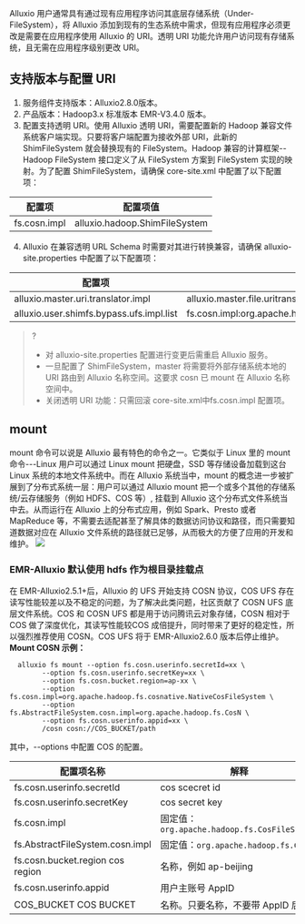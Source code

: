 Alluxio 用户通常具有通过现有应用程序访问其底层存储系统（Under-FileSystem），将 Alluxio 添加到现有的生态系统中需求，但现有应用程序必须更改是需要在应用程序使用 Alluxio 的 URI。透明 URI 功能允许用户访问现有存储系统，且无需在应用程序级别更改 URI。

## 支持版本与配置 URI  
1. 服务组件支持版本：Alluxio2.8.0版本。
2. 产品版本：Hadoop3.x 标准版本 EMR-V3.4.0 版本。
3. 配置支持透明 URI。使用 Alluxio 透明 URI，需要配置新的 Hadoop 兼容文件系统客户端实现。只要将客户端配置为接收外部 URI，此新的 ShimFileSystem 就会替换现有的 FileSystem。Hadoop 兼容的计算框架--Hadoop FileSystem 接口定义了从 FileSystem 方案到 FileSystem 实现的映射。为了配置 ShimFileSystem，请确保 core-site.xml 中配置了以下配置项：

| 配置项                          | 配置项值                                  |
| ------------------------------- | ----------------------------------------- |
| fs.cosn.impl                 | alluxio.hadoop.ShimFileSystem         |

4. Alluxio 在兼容透明 URL Schema 时需要对其进行转换兼容，请确保 alluxio-site.properties 中配置了以下配置项：

| 配置项                          | 配置项值                                  |
| ------------------------------- | ----------------------------------------- |
| alluxio.master.uri.translator.impl            | alluxio.master.file.uritranslator.AutoMountUriTranslator      |
| alluxio.user.shimfs.bypass.ufs.impl.list	| fs.cosn.impl:org.apache.hadoop.fs.cosnative.NativeCosFileSystem| 


>?
>- 对 alluxio-site.properties 配置进行变更后需重启 Alluxio 服务。
>- 一旦配置了 ShimFileSystem，master 将需要将外部存储系统本地的 URI 路由到 Alluxio 名称空间。这要求 cosn 已 mount 在 Alluxio 名称空间中。
>- 关闭透明 URI 功能：只需回滚 core-site.xml中fs.cosn.impl 配置项。

## mount
mount 命令可以说是 Alluxio 最有特色的命令之一。它类似于 Linux 里的 mount 命令---Linux 用户可以通过 Linux mount 把硬盘，SSD 等存储设备加载到这台 Linux 系统的本地文件系统中。而在 Alluxio 系统当中，mount 的概念进一步被扩展到了分布式系统一层：用户可以通过 Alluxio mount 把一个或多个其他的存储系统/云存储服务（例如 HDFS、COS 等）, 挂载到 Alluxio 这个分布式文件系统当中去。从而运行在 Alluxio 上的分布式应用，例如 Spark、Presto 或者 MapReduce 等，不需要去适配甚至了解具体的数据访问协议和路径，而只需要知道数据对应在 Alluxio 文件系统的路径就已足够，从而极大的方便了应用的开发和维护。
![](https://main.qcloudimg.com/raw/b5d3e96ce6c17866480a36e231c52517.png)

### EMR-Alluxio 默认使用 hdfs 作为根目录挂载点
在 EMR-Alluxio2.5.1+后，Alluxio 的 UFS 开始支持 COSN 协议，COS UFS 存在读写性能较差以及不稳定的问题，为了解决此类问题，社区贡献了 COSN UFS 底层文件系统。COS 和 COSN UFS 都是用于访问腾讯云对象存储，COSN 相对于 COS 做了深度优化，其读写性能较COS 成倍提升，同时带来了更好的稳定性，所以强烈推荐使用 COSN。COS UFS 将于 EMR-Alluxio2.6.0 版本后停止维护。
**Mount COSN 示例：**
```
  alluxio fs mount --option fs.cosn.userinfo.secretId=xx \
        --option fs.cosn.userinfo.secretKey=xx \
        --option fs.cosn.bucket.region=ap-xx \
        --option fs.cosn.impl=org.apache.hadoop.fs.cosnative.NativeCosFileSystem \
        --option fs.AbstractFileSystem.cosn.impl=org.apache.hadoop.fs.CosN \
        --option fs.cosn.userinfo.appid=xx \
        /cosn cosn://COS_BUCKET/path
```
其中，--options 中配置 COS 的配置。

| 配置项名称                       | 解释                                      |
| -------------------------------- | ----------------------------------------- |
| fs.cosn.userinfo.secretId        | cos  scecret id                           |
| fs.cosn.userinfo.secretKey       | cos  secret key                           |
| fs.cosn.impl                     | 固定值：`org.apache.hadoop.fs.CosFileSystem` |
| fs.AbstractFileSystem.cosn.impl  | 固定值：`org.apache.hadoop.fs.CosN`          |
| fs.cosn.bucket.region cos region | 名称，例如 ap-beijing                      |
| fs.cosn.userinfo.appid           | 用户主账号 AppID                          |
| COS_BUCKET COS BUCKET            | 名称。只要名称，不要带 AppID 后缀         |

 
